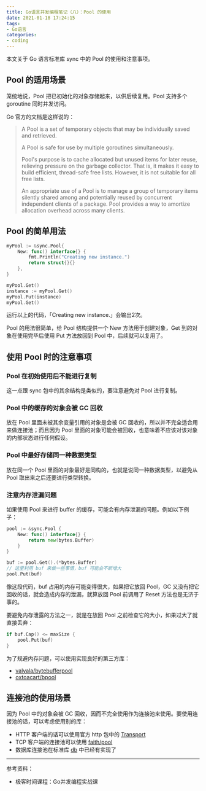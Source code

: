 ```yaml
---
title: Go语言并发编程笔记（八）：Pool 的使用
date: 2021-01-18 17:24:15
tags:
- Go语言
categories:
- coding
---
```


本文关于 Go 语言标准库 sync 中的 Pool 的使用和注意事项。

<!--more-->

## Pool 的适用场景

笼统地说，Pool 把已初始化的对象存储起来，以供后续复用。Pool 支持多个 goroutine 同时并发访问。

Go 官方的文档是这样说的：
> A Pool is a set of temporary objects that may be individually saved and retrieved.
>
> A Pool is safe for use by multiple goroutines simultaneously.
>
> Pool's purpose is to cache allocated but unused items for later reuse, relieving pressure on the garbage collector. That is, it makes it easy to build efficient, thread-safe free lists. However, it is not suitable for all free lists.
>
> An appropriate use of a Pool is to manage a group of temporary items silently shared among and potentially reused by concurrent independent clients of a package. Pool provides a way to amortize allocation overhead across many clients.

## Pool 的简单用法

```go
myPool := &sync.Pool{
    New: func() interface{} {
        fmt.Println("Creating new instance.")
        return struct{}{}
    },
}

myPool.Get()
instance := myPool.Get()
myPool.Put(instance)
myPool.Get()
```

运行以上的代码，「Creating new instance.」会输出2次。

Pool 的用法很简单，给 Pool 结构提供一个 New 方法用于创建对象，Get 到的对象在使用完毕后使用 Put 方法放回到 Pool 中，后续就可以复用了。

## 使用 Pool 时的注意事项

### Pool 在初始使用后不能进行复制

这一点跟 sync 包中的其余结构是类似的，要注意避免对 Pool 进行复制。

### Pool 中的缓存的对象会被 GC 回收

放在 Pool 里面未被其余变量引用的对象是会被 GC 回收的，所以并不完全适合用来做连接池；而且因为 Pool 里面的对象可能会被回收，也意味着不应该对该对象的内部状态进行任何假设。

### Pool 中最好存储同一种数据类型

放在同一个 Pool 里面的对象最好是同构的，也就是说同一种数据类型，以避免从 Pool 取出来之后还要进行类型转换。

### 注意内存泄漏问题

如果使用 Pool 来进行 buffer 的缓存，可能会有内存泄漏的问题。例如以下例子：
```go
pool := &sync.Pool {
    New: func() interface{} {
        return new(bytes.Buffer)
    }
}

buf := pool.Get().(*bytes.Buffer)
// 这里利用 buf 来做一些事情，buf 可能会不断增大
pool.Put(buf)
```
像这段代码，buf 占用的内存可能变得很大，如果把它放回 Pool，GC 又没有把它回收的话，就会造成内存的泄漏，就算放回 Pool 前调用了 Reset 方法也是无济于事的。

要避免内存泄露的方法之一，就是在放回 Pool 之前检查它的大小，如果过大了就直接丢弃：
```go
if buf.Cap() <= maxSize {
    pool.Put(buf)
}
```

为了规避内存问题，可以使用实现良好的第三方库：
- [valyala/bytebufferpool](https://github.com/valyala/bytebufferpool)
- [oxtoacart/bpool](https://github.com/oxtoacart/bpool)

## 连接池的使用场景

因为 Pool 中的对象会被 GC 回收，因而不完全使用作为连接池来使用。要使用连接池的话，可以考虑使用别的库：
- HTTP 客户端的话可以使用官方 http 包中的 [Transport](https://golang.org/pkg/net/http/#Transport)
- TCP 客户端的连接池可以使用 [faith/pool](https://github.com/fatih/pool)
- 数据库连接池在标准库 [db](https://golang.org/pkg/database/sql/#DB) 中已经有实现了

---
参考资料：
- 极客时间课程：Go并发编程实战课
